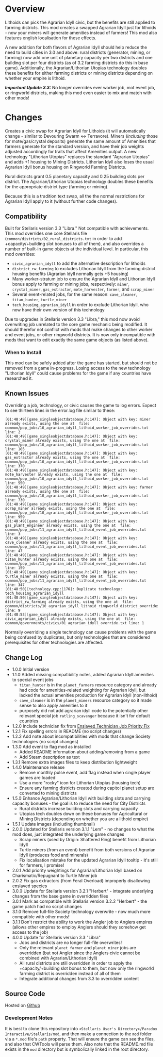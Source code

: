 # Overview

Lithoids can pick the Agrarian Idyll civic, but the benefits are still applied to farming districts.  This mod creates a swapped Agrarian Idyll just for lithoids - now your miners will generate amenities instead of farmers!  This mod also features english localisation for these effects.

A new addition for both flavors of Agrarian Idyll should help reduce the need to build cities in 3.0 and above: rural districts (generator, mining, or farming) now add one unit of planetary capacity per two districts and one building slot per four districts (as of 3.2 farming districts do this in base game).  Additionally, the Agrarian/Lithorian Utopias technology doubles these benefits for either farming districts or mining districts depending on whether your empire is lithoid.

**_Important Update 3.3:_** No longer overrides ever worker job, mot event job, or ringworld districts, making this mod even easier to mix and match with other mods!

# Changes

Creates a civic swap for Agrarian Idyll for Lithoids (it will automatically change - similar to Devouring Swarm <-> Terravore).  Miners (_including_ those for mote/gas/crystal deposits) generate the same amount of Amenities that farmers generate for the standard version, and have their job weights adjusted accordingly for traits that affect Amenities output.  A new technology "Lithorian Utopias" replaces the standard "Agrarian Utopias" and adds +1 housing to Mining Districts.  Lithorian Idyll also loses the usual Agrarian Idyll bonus housing on Ringworld Farming Districts.

Rural districts grant 0.5 planetary capacity and 0.25 building slots per district.  The Agrarian/Lithorian Utopias technology doubles these benefits for the appropriate district type (farming or mining).

Because this is a tradition text swap, all the the normal restrictions for Agrarian Idyll apply to it (without further code changes).

## Compatibility

Built for Stellaris version 3.3 "Libra."  Not compatible with achievements.  This mod overrides one core Stellaris file (`common/districts/02_rural_districts.txt` in order to add +capacity/+building slot bonuses to all of them), and also overrides a number of built-in game objects at the individual level.  In particular, this mod overrides:

* `civic_agrarian_idyll` to add the alternative description for lithoids
* `district_rw_farming` to excludes Lithorian Idyll from the farming district housing benefits (Agrarian Idyll normally gets +5 housing)
* Many worker-stratum job to ensure the Agrarian Idyll and Lithorian Idyll bonus apply to farming or mining jobs, respectively: `miner`, `crystal_miner`, `gas_extractor`, `mote_harvester`, `farmer`, and `scrap_miner`
* Several event-related jobs, for the same reason: `cave_cleaner`, `titan_hunter`, `turtle_miner`
* `tech_housing_agrarian_idyll` in order to exclude Lithorian Idyll, who now have their own version of this technology

Due to upgrades in Stellaris version 3.3 "Libra," this mod now avoid overwriting job unrelated to the core game mechanic being modified.  It should therefor not conflict with mods that make changes to other worker and event jobs, or other ringworld districts.  It is now only incompatible with mods that want to edit exactly the same game objects (as listed above).

### When to Install

This mod can be safely added after the game has started, but should not be removed from a game in-progress.  Losing access to the new technology "Lithorian Idyll" could cause problems for the game if any countries have researched it.

## Known Issues

Overriding a job, technology, or civic causes the game to log errors. Expect to see thirteen lines in the error.log file similar to these:

```
[01:48:49][game_singleobjectdatabase.h:147]: Object with key: miner already exists, using the one at  file: common/pop_jobs/10_agrarian_idyll_lithoid_worker_job_overrides.txt line: 2
[01:48:49][game_singleobjectdatabase.h:147]: Object with key: crystal_miner already exists, using the one at  file: common/pop_jobs/10_agrarian_idyll_lithoid_worker_job_overrides.txt line: 185
[01:48:49][game_singleobjectdatabase.h:147]: Object with key: gas_extractor already exists, using the one at  file: common/pop_jobs/10_agrarian_idyll_lithoid_worker_job_overrides.txt line: 370
[01:48:49][game_singleobjectdatabase.h:147]: Object with key: mote_harvester already exists, using the one at  file: common/pop_jobs/10_agrarian_idyll_lithoid_worker_job_overrides.txt line: 550
[01:48:49][game_singleobjectdatabase.h:147]: Object with key: farmer already exists, using the one at  file: common/pop_jobs/10_agrarian_idyll_lithoid_worker_job_overrides.txt line: 730
[01:48:49][game_singleobjectdatabase.h:147]: Object with key: scrap_miner already exists, using the one at  file: common/pop_jobs/10_agrarian_idyll_lithoid_worker_job_overrides.txt line: 959
[01:48:49][game_singleobjectdatabase.h:147]: Object with key: gas_plant_engineer already exists, using the one at  file: common/pop_jobs/11_agrarian_idyll_lithoid_event_job_overrides.txt line: 3
[01:48:49][game_singleobjectdatabase.h:147]: Object with key: cave_cleaner already exists, using the one at  file: common/pop_jobs/11_agrarian_idyll_lithoid_event_job_overrides.txt line: 47
[01:48:49][game_singleobjectdatabase.h:147]: Object with key: titan_hunter already exists, using the one at  file: common/pop_jobs/11_agrarian_idyll_lithoid_event_job_overrides.txt line: 159
[01:48:49][game_singleobjectdatabase.h:147]: Object with key: turtle_miner already exists, using the one at  file: common/pop_jobs/11_agrarian_idyll_lithoid_event_job_overrides.txt line: 347
[01:48:50][technology.cpp:1176]: Duplicate technology: tech_housing_agrarian_idyll
[01:48:50][game_singleobjectdatabase.h:147]: Object with key: district_rw_farming already exists, using the one at  file: common/districts/10_agrarian_idyll_lithoid_ringworld_district_overrides.txt line: 9
[01:48:53][game_singleobjectdatabase.h:147]: Object with key: civic_agrarian_idyll already exists, using the one at  file: common/governments/civics/01_agrarian_idyll_override.txt line: 1
```

Normally overriding a single technology can cause problems with the game being confused by duplicates, but only technologies that are considered prerequisites for other technologies are affected. 

## Change Log

* 1.0.0 Initial version
* 1.1.0 Added missing compatibility notes, added Agrarian Idyll amenities to special event jobs
    * `titan_hunter` is in the `planet_farmers` resource category and already had code for amenities-related weighting for Agrarian Idyll, but lacked the actual amenities production for Agrarian Idyll (non-lithoid)
    * `cave_cleaner` is in the `planet_miners` resource category so it made sense to also apply amenities to it
    * purposely did not add agrarian idyll code to the potentially other relevant special job `ratling_scavenger` because it isn't for default countries
* 1.2.0 Include technician fix from [Enslaved Technician Job Priority Fix](https://steamcommunity.com/sharedfiles/filedetails/?id=2484702578)
* 1.2.1 Fix spelling errors in README (no script changes)
* 1.2.2 Add note about incompatibilities with mods that change Society technologies (no script changes)
* 1.3.0 Add event to flag mod as installed
    * Added README information about adding/removing from a game
    * Add Steam description as text
* 1.3.1 Remove extra images files to keep distribution lightweight
* 1.4.0 Maintenance release
    * Remove monthly pulse event, add flag instead when single player games are loaded
    * Use a more "rocky" icon for Lithorian Utopias (housing tech)
    * Ensure any farming districts created during capitol planet setup are converted to mining districts
* 1.5.0 Enhance Agrarian/Lithorian Idyll with building slots and carrying capacity bonuses - the goal is to reduce the need for City Districts
    * Rural districts increase building slots and carrying capacity
    * Utopias tech doubles down on these bonuses for Agricultural or Mining Districts (depending on whether you are a lithoid empire)
* 1.5.1 Update images (including thumbnail)
* 2.0.0 Updated for Stellaris version 3.1.1 "Lem" - no changes to what the mod does, just integrated the underlying game changes
    * Scrap miners (used by Origin: Shattered Ring) benefit from Lithorian Idyll
    * Turtle miners (from an event) benefit from both versions of Agrarian Idyll (produces food and minerals)
    * Fix localisation mistake for the updated Agrarian Idyll tooltip - it's still for farmers, I promise!
* 2.0.1 Add priority weightings for Agrarian/Lithorian Idyll based on Charismatic/Repugnant to Turtle Miner job
* 2.0.2 Fix gas extractors (from Feral Overload) improperly disallowing enslaved species
* 3.0.0 Update for Stellaris version 3.2.1 "Herbert" - integrate underlying changes from the base game in overridden files
* 3.0.1 Mark as compatible with Stellaris version 3.2.2 "Herbert" - the game patch had no script changes
* 3.1.0 Remove full-file Society technology overwrite - now much more compatible with other mods!
* 3.1.1 Don't restrict the ability to work the Angler job to Anglers empires (allows other empires to employ Anglers should they somehow get access to the job)
* 4.0.0 Update for Stellaris version 3.3 "Libra"
    * Jobs and districts are no longer full-file overwrites!
    * Only the relevant `planet_farmer` and `planet_miner` jobs are overridden (but not Angler since the Anglers civic cannot be combined with Agrarian/Lithorian Idyll)
    * All rural districts are still overridden in order to apply the +capacity/+building slot bonus to them, but now only the ringworld farming district is overridden instead of all of them
    * Integrate additional changes from 3.3 to overridden content

## Source Code

Hosted on [Github](https://github.com/corsairmarks/agrarian_idyll_lithoid)

### Development Notes

It is best to clone this repository into `<Stellaris User's Directory>/Paradox Interactive/Stellaris/mod`, and then make a connection to the `mod` folder via a `*.mod` file's `path` property.  That will ensure the game can see the files, and also that CWTools will parse them.  Also note that the README.md file exists in the `mod` directory but is symbolically linked in the root directory.